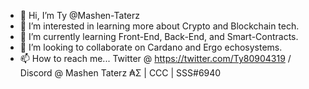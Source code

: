 - 👋 Hi, I’m Ty @Mashen-Taterz
- 👀 I’m interested in learning more about Crypto and Blockchain tech.
- 🌱 I’m currently learning Front-End, Back-End, and Smart-Contracts.
- 💞️ I’m looking to collaborate on Cardano and Ergo echosystems. 
- 📫 How to reach me... Twitter @ https://twitter.com/Ty80904319 / Discord @ Mashen Taterz ₳Σ | CCC | SSS#6940
<!---
Mashen-Taterz/Mashen-Taterz is a ✨ special ✨ repository because its `README.md` (this file) appears on your GitHub profile.
You can click the Preview link to take a look at your changes.
--->
